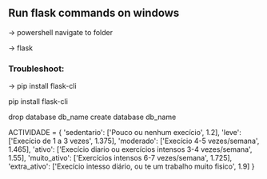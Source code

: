 
## Run flask commands on windows

-> powershell navigate to folder

-> flask <command-name>

### Troubleshoot:

-> pip install flask-cli

pip install flask-cli


drop database db_name
create database db_name



ACTIVIDADE = {
            'sedentario': ['Pouco ou nenhum execício', 1.2],
            'leve': ['Execício de 1 a 3 vezes', 1.375],
            'moderado': ['Execício 4-5 vezes/semana', 1.465],
            'ativo': ['Execício diario ou exercícios intensos 3-4 vezes/semana', 1.55],
            'muito_ativo': ['Exercícios intensos 6-7 vezes/semana', 1.725],
            'extra_ativo': ['Execício intesso diário, ou te um trabalho muito fisico', 1.9]
        }